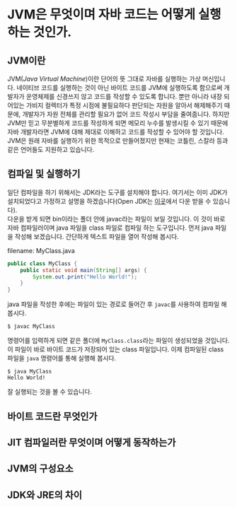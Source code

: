 # JVM은 무엇이며 자바 코드는 어떻게 실행하는 것인가.

## JVM이란
JVM(*Java Virtual Machine*)이란 단어의 뜻 그대로 자바를 실행하는 가상 머신입니다. 네이티브 코드를 실행하는 것이 아닌 바이트 코드를 JVM에 실행하도록 함으로써 개발자가 운영체제를 신경쓰지 않고 코드를 작성할 수 있도록 합니다. 뿐만 아니라 내장 되어있는 가비지 컬렉터가 특정 시점에 불필요하다 판단되는 자원을 알아서 해제해주기 때문에, 개발자가 자원 전체를 관리할 필요가 없어 코드 작성시 부담을 줄여줍니다. 하지만 JVM만 믿고 무분별하게 코드를 작성하게 되면 메모리 누수를 발생시킬 수 있기 때문에 자바 개발자라면 JVM에 대해 제대로 이해하고 코드를 작성할 수 있어야 할 것입니다. JVM은 원래 자바를 실행하기 위한 목적으로 만들어졌지만 현재는 코틀린, 스칼라 등과 같은 언어들도 지원하고 있습니다.

## 컴파일 및 실행하기
일단 컴파일을 하기 위해서는 JDK라는 도구를 설치해야 합니다. 여기서는 이미 JDK가 설치되었다고 가정하고 설명을 하겠습니다(Open JDK는 [이곳](https://github.com/ojdkbuild/ojdkbuild)에서 다운 받을 수 있습니다).  
다운을 받게 되면 bin이라는 폴더 안에 javac라는 파일이 보일 것입니다. 이 것이 바로 자바 컴파일러이며 java 파일을 class 파일로 컴파일 하는 도구입니다. 먼저 java 파일을 작성해 보겠습니다. 간단하게 텍스트 파일을 열어 작성해 봅시다.

filename: MyClass.java
~~~java
public class MyClass {
    public static void main(String[] args) {
        System.out.print("Hello World!");
    }
}
~~~

java 파일을 작성한 후에는 파일이 있는 경로로 들어간 후 `javac`를 사용하여 컴파일 해 봅시다.

~~~
$ javac MyClass
~~~

명령어를 입력하게 되면 같은 폴더에 `MyClass.class`라는 파일이 생성되었을 것입니다. 이 파일이 바로 바이트 코드가 저장되어 있는 class 파일입니다. 이제 컴파일된 class 파일을 `java` 명령어를 통해 실행해 봅시다.

~~~
$ java MyClass
Hello World!
~~~

잘 실행되는 것을 볼 수 있습니다.

## 바이트 코드란 무엇인가
## JIT 컴파일러란 무엇이며 어떻게 동작하는가
## JVM의 구성요소
## JDK와 JRE의 차이